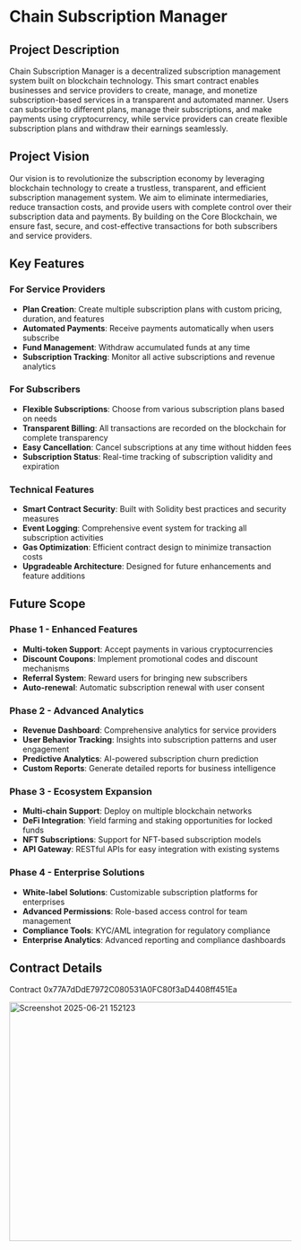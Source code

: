 # Chain Subscription Manager

## Project Description

Chain Subscription Manager is a decentralized subscription management system built on blockchain technology. This smart contract enables businesses and service providers to create, manage, and monetize subscription-based services in a transparent and automated manner. Users can subscribe to different plans, manage their subscriptions, and make payments using cryptocurrency, while service providers can create flexible subscription plans and withdraw their earnings seamlessly.

## Project Vision

Our vision is to revolutionize the subscription economy by leveraging blockchain technology to create a trustless, transparent, and efficient subscription management system. We aim to eliminate intermediaries, reduce transaction costs, and provide users with complete control over their subscription data and payments. By building on the Core Blockchain, we ensure fast, secure, and cost-effective transactions for both subscribers and service providers.

## Key Features

### For Service Providers
- **Plan Creation**: Create multiple subscription plans with custom pricing, duration, and features
- **Automated Payments**: Receive payments automatically when users subscribe
- **Fund Management**: Withdraw accumulated funds at any time
- **Subscription Tracking**: Monitor all active subscriptions and revenue analytics

### For Subscribers
- **Flexible Subscriptions**: Choose from various subscription plans based on needs
- **Transparent Billing**: All transactions are recorded on the blockchain for complete transparency
- **Easy Cancellation**: Cancel subscriptions at any time without hidden fees
- **Subscription Status**: Real-time tracking of subscription validity and expiration

### Technical Features
- **Smart Contract Security**: Built with Solidity best practices and security measures
- **Event Logging**: Comprehensive event system for tracking all subscription activities
- **Gas Optimization**: Efficient contract design to minimize transaction costs
- **Upgradeable Architecture**: Designed for future enhancements and feature additions

## Future Scope

### Phase 1 - Enhanced Features
- **Multi-token Support**: Accept payments in various cryptocurrencies
- **Discount Coupons**: Implement promotional codes and discount mechanisms
- **Referral System**: Reward users for bringing new subscribers
- **Auto-renewal**: Automatic subscription renewal with user consent

### Phase 2 - Advanced Analytics
- **Revenue Dashboard**: Comprehensive analytics for service providers
- **User Behavior Tracking**: Insights into subscription patterns and user engagement
- **Predictive Analytics**: AI-powered subscription churn prediction
- **Custom Reports**: Generate detailed reports for business intelligence

### Phase 3 - Ecosystem Expansion
- **Multi-chain Support**: Deploy on multiple blockchain networks
- **DeFi Integration**: Yield farming and staking opportunities for locked funds
- **NFT Subscriptions**: Support for NFT-based subscription models
- **API Gateway**: RESTful APIs for easy integration with existing systems

### Phase 4 - Enterprise Solutions
- **White-label Solutions**: Customizable subscription platforms for enterprises
- **Advanced Permissions**: Role-based access control for team management
- **Compliance Tools**: KYC/AML integration for regulatory compliance
- **Enterprise Analytics**: Advanced reporting and compliance dashboards

## Contract Details
Contract 0x77A7dDdE7972C080531A0FC80f3aD4408ff451Ea

<img width="1142" height="426" alt="Screenshot 2025-06-21 152123" src="https://github.com/user-attachments/assets/c8e561cc-ed51-4f09-a8e9-9143517edfad" />

